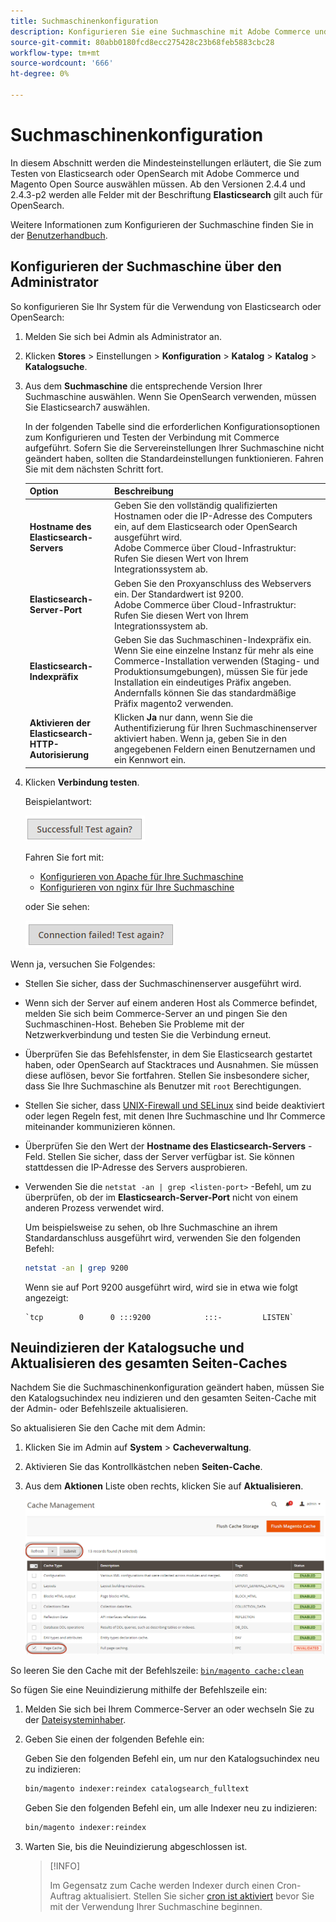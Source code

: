 ```yaml
---
title: Suchmaschinenkonfiguration
description: Konfigurieren Sie eine Suchmaschine mit Adobe Commerce und Magento Open Source.
source-git-commit: 80abb0180fcd8ecc275428c23b68feb5883cbc28
workflow-type: tm+mt
source-wordcount: '666'
ht-degree: 0%

---
```



# Suchmaschinenkonfiguration

In diesem Abschnitt werden die Mindesteinstellungen erläutert, die Sie zum Testen von Elasticsearch oder OpenSearch mit Adobe Commerce und Magento Open Source auswählen müssen. Ab den Versionen 2.4.4 und 2.4.3-p2 werden alle Felder mit der Beschriftung **Elasticsearch** gilt auch für OpenSearch.

Weitere Informationen zum Konfigurieren der Suchmaschine finden Sie in der [Benutzerhandbuch](https://docs.magento.com/user-guide/catalog/search-elasticsearch.html).

## Konfigurieren der Suchmaschine über den Administrator

So konfigurieren Sie Ihr System für die Verwendung von Elasticsearch oder OpenSearch:

1. Melden Sie sich bei Admin als Administrator an.
1. Klicken **Stores** > Einstellungen > **Konfiguration** > **Katalog** > **Katalog** > **Katalogsuche**.
1. Aus dem **Suchmaschine** die entsprechende Version Ihrer Suchmaschine auswählen. Wenn Sie OpenSearch verwenden, müssen Sie Elasticsearch7 auswählen.

   In der folgenden Tabelle sind die erforderlichen Konfigurationsoptionen zum Konfigurieren und Testen der Verbindung mit Commerce aufgeführt.
Sofern Sie die Servereinstellungen Ihrer Suchmaschine nicht geändert haben, sollten die Standardeinstellungen funktionieren. Fahren Sie mit dem nächsten Schritt fort.

   | Option | Beschreibung |
   |--- |--- |
   | **Hostname des Elasticsearch-Servers** | Geben Sie den vollständig qualifizierten Hostnamen oder die IP-Adresse des Computers ein, auf dem Elasticsearch oder OpenSearch ausgeführt wird.<br>Adobe Commerce über Cloud-Infrastruktur: Rufen Sie diesen Wert von Ihrem Integrationssystem ab. |
   | **Elasticsearch-Server-Port** | Geben Sie den Proxyanschluss des Webservers ein. Der Standardwert ist 9200.<br>Adobe Commerce über Cloud-Infrastruktur: Rufen Sie diesen Wert von Ihrem Integrationssystem ab. |
   | **Elasticsearch-Indexpräfix** | Geben Sie das Suchmaschinen-Indexpräfix ein. Wenn Sie eine einzelne Instanz für mehr als eine Commerce-Installation verwenden (Staging- und Produktionsumgebungen), müssen Sie für jede Installation ein eindeutiges Präfix angeben. Andernfalls können Sie das standardmäßige Präfix magento2 verwenden. |
   | **Aktivieren der Elasticsearch-HTTP-Autorisierung** | Klicken **Ja** nur dann, wenn Sie die Authentifizierung für Ihren Suchmaschinenserver aktiviert haben. Wenn ja, geben Sie in den angegebenen Feldern einen Benutzernamen und ein Kennwort ein. |

1. Klicken **Verbindung testen**.

   Beispielantwort:

   ![success](../../assets/configuration/elastic_test-success.png)

   Fahren Sie fort mit:

   - [Konfigurieren von Apache für Ihre Suchmaschine](https://devdocs.magento.com/guides/v2.4/install-gde/prereq/es-config-apache.html)
   - [Konfigurieren von nginx für Ihre Suchmaschine](https://devdocs.magento.com/guides/v2.4/install-gde/prereq/es-config-nginx.html)

   oder Sie sehen:

   ![failed](../../assets/configuration/elastic_test-fail.png)

Wenn ja, versuchen Sie Folgendes:

- Stellen Sie sicher, dass der Suchmaschinenserver ausgeführt wird.
- Wenn sich der Server auf einem anderen Host als Commerce befindet, melden Sie sich beim Commerce-Server an und pingen Sie den Suchmaschinen-Host. Beheben Sie Probleme mit der Netzwerkverbindung und testen Sie die Verbindung erneut.
- Überprüfen Sie das Befehlsfenster, in dem Sie Elasticsearch gestartet haben, oder OpenSearch auf Stacktraces und Ausnahmen. Sie müssen diese auflösen, bevor Sie fortfahren. Stellen Sie insbesondere sicher, dass Sie Ihre Suchmaschine als Benutzer mit `root` Berechtigungen.
- Stellen Sie sicher, dass [UNIX-Firewall und SELinux](https://devdocs.magento.com/guides/v2.4/install-gde/prereq/elasticsearch.html#firewall-selinux) sind beide deaktiviert oder legen Regeln fest, mit denen Ihre Suchmaschine und Ihr Commerce miteinander kommunizieren können.
- Überprüfen Sie den Wert der **Hostname des Elasticsearch-Servers** -Feld. Stellen Sie sicher, dass der Server verfügbar ist. Sie können stattdessen die IP-Adresse des Servers ausprobieren.
- Verwenden Sie die `netstat -an | grep <listen-port>` -Befehl, um zu überprüfen, ob der im **Elasticsearch-Server-Port** nicht von einem anderen Prozess verwendet wird.

   Um beispielsweise zu sehen, ob Ihre Suchmaschine an ihrem Standardanschluss ausgeführt wird, verwenden Sie den folgenden Befehl:

   ```bash
   netstat -an | grep 9200
   ```

   Wenn sie auf Port 9200 ausgeführt wird, wird sie in etwa wie folgt angezeigt:

   ```terminal
   `tcp        0      0 :::9200            :::-         LISTEN`
   ```

## Neuindizieren der Katalogsuche und Aktualisieren des gesamten Seiten-Caches

Nachdem Sie die Suchmaschinenkonfiguration geändert haben, müssen Sie den Katalogsuchindex neu indizieren und den gesamten Seiten-Cache mit der Admin- oder Befehlszeile aktualisieren.

So aktualisieren Sie den Cache mit dem Admin:

1. Klicken Sie im Admin auf **System** > **Cacheverwaltung**.
1. Aktivieren Sie das Kontrollkästchen neben **Seiten-Cache**.
1. Aus dem **Aktionen** Liste oben rechts, klicken Sie auf **Aktualisieren**.

   ![Cacheverwaltung](../../assets/configuration/refresh-cache.png)

So leeren Sie den Cache mit der Befehlszeile: [`bin/magento cache:clean`](../cli/manage-cache.md#clean-and-flush-cache-types)

So fügen Sie eine Neuindizierung mithilfe der Befehlszeile ein:

1. Melden Sie sich bei Ihrem Commerce-Server an oder wechseln Sie zu der [Dateisysteminhaber](https://devdocs.magento.com/guides/v2.4/install-gde/prereq/file-sys-perms-over.html).
1. Geben Sie einen der folgenden Befehle ein:

   Geben Sie den folgenden Befehl ein, um nur den Katalogsuchindex neu zu indizieren:

   ```bash
   bin/magento indexer:reindex catalogsearch_fulltext
   ```

   Geben Sie den folgenden Befehl ein, um alle Indexer neu zu indizieren:

   ```bash
   bin/magento indexer:reindex
   ```

1. Warten Sie, bis die Neuindizierung abgeschlossen ist.

   >[!INFO]
   >
   >Im Gegensatz zum Cache werden Indexer durch einen Cron-Auftrag aktualisiert. Stellen Sie sicher [cron ist aktiviert](../cli/configure-cron-jobs.md) bevor Sie mit der Verwendung Ihrer Suchmaschine beginnen.

